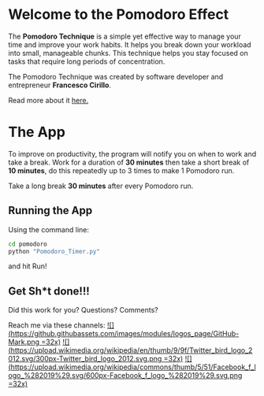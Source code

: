 
# Welcome to the Pomodoro Effect

The **Pomodoro Technique** is a simple yet effective way to manage your time and improve your work habits. It helps you break down your workload into small, manageable chunks. This technique helps you stay focused on tasks that require long periods of concentration.

The Pomodoro Technique was created by software developer and entrepreneur **Francesco Cirillo**.

Read more about it [here.](https://medium.com/the-crossover-cast/the-pomodoro-technique-the-tomato-inspired-productivity-philosophy-ad3ba4cb2cfe)


# The App

To improve on productivity, the program will notify you on when to work and take a break. Work for a duration of **30 minutes** then take a short break of **10 minutes**, do this repeatedly up to 3 times to make 1 Pomodoro run. 

Take a long break **30 minutes** after every Pomodoro run.

## Running the App

Using the command line:
```bash
cd pomodoro
python "Pomodoro_Timer.py"
```
and hit Run!

## Get Sh*t done!!!
Did this work for you? Questions? Comments?

Reach me via these channels:
[![](https://github.githubassets.com/images/modules/logos_page/GitHub-Mark.png =32x)](https://github.com/JosefEmu) [![](https://upload.wikimedia.org/wikipedia/en/thumb/9/9f/Twitter_bird_logo_2012.svg/300px-Twitter_bird_logo_2012.svg.png =32x)](https://twitter.com/JosefEmu) [![](https://upload.wikimedia.org/wikipedia/commons/thumb/5/51/Facebook_f_logo_%282019%29.svg/600px-Facebook_f_logo_%282019%29.svg.png =32x)
]([https://fb.com/JosefEmu](https://fb.com/JosefEmu))

